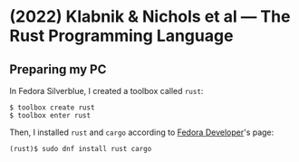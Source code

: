# (2022) Klabnik & Nichols et al — The Rust Programming Language

## Preparing my PC

In Fedora Silverblue, I created a toolbox called `rust`:

``` shell
$ toolbox create rust
$ toolbox enter rust
```

Then, I installed `rust` and `cargo` according to [Fedora Developer](https://developer.fedoraproject.org/tech/languages/rust/rust-installation.html)'s page:

``` shell
(rust)$ sudo dnf install rust cargo
```

